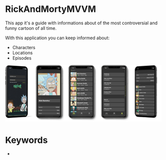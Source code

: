 # RickAndMortyMVVM

This app it's a guide with informations about of the most controversial and funny cartoon of all time.

With this application you can keep informed about:

* Characters
* Locations
* Episodes

<img src="https://raw.githubusercontent.com/NikitaLomovtsev/RickAndMortyMVVM/main/rickapppromo.png?raw=true" />

# Keywords

*
